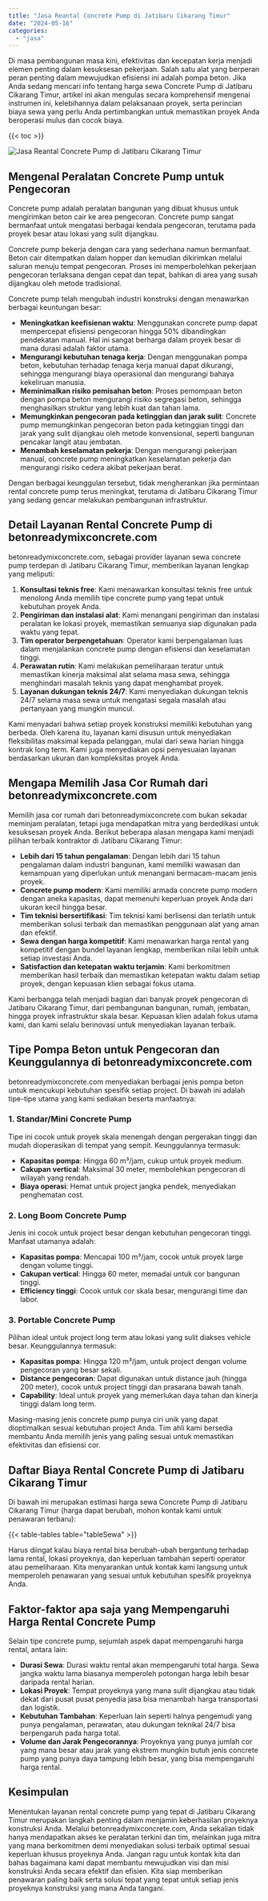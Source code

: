 ```yaml
---
title: "Jasa Reantal Concrete Pump di Jatibaru Cikarang Timur"
date: "2024-05-16"
categories: 
  - "jasa"
---
```


Di masa pembangunan masa kini, efektivitas dan kecepatan kerja menjadi elemen penting dalam kesuksesan pekerjaan. Salah satu alat yang berperan peran penting dalam mewujudkan efisiensi ini adalah pompa beton. Jika Anda sedang mencari info tentang harga sewa Concrete Pump di Jatibaru Cikarang Timur, artikel ini akan mengulas secara komprehensif mengenai instrumen ini, kelebihannya dalam pelaksanaan proyek, serta perincian biaya sewa yang perlu Anda pertimbangkan untuk memastikan proyek Anda beroperasi mulus dan cocok biaya.

{{< toc >}}

![Jasa Reantal Concrete Pump di Jatibaru Cikarang Timur](https://betoncor8.github.io/pump/concrete-pump%20(22).png)

## Mengenal Peralatan Concrete Pump untuk Pengecoran

Concrete pump adalah peralatan bangunan yang dibuat khusus untuk mengirimkan beton cair ke area pengecoran. Concrete pump sangat bermanfaat untuk mengatasi berbagai kendala pengecoran, terutama pada proyek besar atau lokasi yang sulit dijangkau.

Concrete pump bekerja dengan cara yang sederhana namun bermanfaat. Beton cair ditempatkan dalam hopper dan kemudian dikirimkan melalui saluran menuju tempat pengecoran. Proses ini memperbolehkan pekerjaan pengecoran terlaksana dengan cepat dan tepat, bahkan di area yang susah dijangkau oleh metode tradisional.

Concrete pump telah mengubah industri konstruksi dengan menawarkan berbagai keuntungan besar:

- **Meningkatkan keefisienan waktu**: Menggunakan concrete pump dapat mempercepat efisiensi pengecoran hingga 50% dibandingkan pendekatan manual. Hal ini sangat berharga dalam proyek besar di mana durasi adalah faktor utama.
- **Mengurangi kebutuhan tenaga kerja**: Dengan menggunakan pompa beton, kebutuhan terhadap tenaga kerja manual dapat dikurangi, sehingga mengurangi biaya operasional dan mengurangi bahaya kekeliruan manusia.
- **Meminimalkan risiko pemisahan beton**: Proses pemompaan beton dengan pompa beton mengurangi risiko segregasi beton, sehingga menghasilkan struktur yang lebih kuat dan tahan lama.
- **Memungkinkan pengecoran pada ketinggian dan jarak sulit**: Concrete pump memungkinkan pengecoran beton pada ketinggian tinggi dan jarak yang sulit dijangkau oleh metode konvensional, seperti bangunan pencakar langit atau jembatan.
- **Menambah keselamatan pekerja**: Dengan mengurangi pekerjaan manual, concrete pump meningkatkan keselamatan pekerja dan mengurangi risiko cedera akibat pekerjaan berat.

Dengan berbagai keunggulan tersebut, tidak mengherankan jika permintaan rental concrete pump terus meningkat, terutama di Jatibaru Cikarang Timur yang sedang gencar melakukan pembangunan infrastruktur.

## Detail Layanan Rental Concrete Pump di betonreadymixconcrete.com

betonreadymixconcrete.com, sebagai provider layanan sewa concrete pump terdepan di Jatibaru Cikarang Timur, memberikan layanan lengkap yang meliputi:

1. **Konsultasi teknis free**: Kami menawarkan konsultasi teknis free untuk menolong Anda memilih tipe concrete pump yang tepat untuk kebutuhan proyek Anda.
2. **Pengiriman dan instalasi alat**: Kami menangani pengiriman dan instalasi peralatan ke lokasi proyek, memastikan semuanya siap digunakan pada waktu yang tepat.
3. **Tim operator berpengetahuan**: Operator kami berpengalaman luas dalam menjalankan concrete pump dengan efisiensi dan keselamatan tinggi.
4. **Perawatan rutin**: Kami melakukan pemeliharaan teratur untuk memastikan kinerja maksimal alat selama masa sewa, sehingga menghindari masalah teknis yang dapat menghambat proyek.
5. **Layanan dukungan teknis 24/7**: Kami menyediakan dukungan teknis 24/7 selama masa sewa untuk mengatasi segala masalah atau pertanyaan yang mungkin muncul.

Kami menyadari bahwa setiap proyek konstruksi memiliki kebutuhan yang berbeda. Oleh karena itu, layanan kami disusun untuk menyediakan fleksibilitas maksimal kepada pelanggan, mulai dari sewa harian hingga kontrak long term. Kami juga menyediakan opsi penyesuaian layanan berdasarkan ukuran dan kompleksitas proyek Anda.

## Mengapa Memilih Jasa Cor Rumah dari betonreadymixconcrete.com

Memilih jasa cor rumah dari betonreadymixconcrete.com bukan sekadar meminjam peralatan, tetapi juga mendapatkan mitra yang berdedikasi untuk kesuksesan proyek Anda. Berikut beberapa alasan mengapa kami menjadi pilihan terbaik kontraktor di Jatibaru Cikarang Timur:

- **Lebih dari 15 tahun pengalaman**: Dengan lebih dari 15 tahun pengalaman dalam industri bangunan, kami memiliki wawasan dan kemampuan yang diperlukan untuk menangani bermacam-macam jenis proyek.
- **Concrete pump modern**: Kami memiliki armada concrete pump modern dengan aneka kapasitas, dapat memenuhi keperluan proyek Anda dari ukuran kecil hingga besar.
- **Tim teknisi bersertifikasi**: Tim teknisi kami berlisensi dan terlatih untuk memberikan solusi terbaik dan memastikan penggunaan alat yang aman dan efektif.
- **Sewa dengan harga kompetitif**: Kami menawarkan harga rental yang kompetitif dengan bundel layanan lengkap, memberikan nilai lebih untuk setiap investasi Anda.
- **Satisfaction dan ketepatan waktu terjamin**: Kami berkomitmen memberikan hasil terbaik dan memastikan ketepatan waktu dalam setiap proyek, dengan kepuasan klien sebagai fokus utama.

Kami berbangga telah menjadi bagian dari banyak proyek pengecoran di Jatibaru Cikarang Timur, dari pembangunan bangunan, rumah, jembatan, hingga proyek infrastruktur skala besar. Kepuasan klien adalah fokus utama kami, dan kami selalu berinovasi untuk menyediakan layanan terbaik.

## Tipe Pompa Beton untuk Pengecoran dan Keunggulannya di betonreadymixconcrete.com

betonreadymixconcrete.com menyediakan berbagai jenis pompa beton untuk mencukupi kebutuhan spesifik setiap project. Di bawah ini adalah tipe-tipe utama yang kami sediakan beserta manfaatnya:

### 1\. Standar/Mini Concrete Pump

Tipe ini cocok untuk proyek skala menengah dengan pergerakan tinggi dan mudah dioperasikan di tempat yang sempit. Keunggulannya termasuk:

- **Kapasitas pompa**: Hingga 60 m³/jam, cukup untuk proyek medium.
- **Cakupan vertical**: Maksimal 30 meter, membolehkan pengecoran di wilayah yang rendah.
- **Biaya operasi**: Hemat untuk project jangka pendek, menyediakan penghematan cost.

### 2\. Long Boom Concrete Pump

Jenis ini cocok untuk project besar dengan kebutuhan pengecoran tinggi. Manfaat utamanya adalah:

- **Kapasitas pompa**: Mencapai 100 m³/jam, cocok untuk proyek large dengan volume tinggi.
- **Cakupan vertical**: Hingga 60 meter, memadai untuk cor bangunan tinggi.
- **Efficiency tinggi**: Cocok untuk cor skala besar, mengurangi time dan labor.

### 3\. Portable Concrete Pump

Pilihan ideal untuk project long term atau lokasi yang sulit diakses vehicle besar. Keunggulannya termasuk:

- **Kapasitas pompa**: Hingga 120 m³/jam, untuk project dengan volume pengecoran yang besar sekali.
- **Distance pengecoran**: Dapat digunakan untuk distance jauh (hingga 200 meter), cocok untuk project tinggi dan prasarana bawah tanah.
- **Capability**: Ideal untuk proyek yang memerlukan daya tahan dan kinerja tinggi dalam long term.

Masing-masing jenis concrete pump punya ciri unik yang dapat dioptimalkan sesuai kebutuhan project Anda. Tim ahli kami bersedia membantu Anda memilih jenis yang paling sesuai untuk memastikan efektivitas dan efisiensi cor.

## Daftar Biaya Rental Concrete Pump di Jatibaru Cikarang Timur

Di bawah ini merupakan estimasi harga sewa Concrete Pump di Jatibaru Cikarang Timur (harga dapat berubah, mohon kontak kami untuk penawaran terbaru):

{{< table-tables table="tableSewa" >}}

Harus diingat kalau biaya rental bisa berubah-ubah bergantung terhadap lama rental, lokasi proyeknya, dan keperluan tambahan seperti operator atau pemeliharaan. Kita menyarankan untuk kontak kami langsung untuk memperoleh penawaran yang sesuai untuk kebutuhan spesifik proyeknya Anda.

## Faktor-faktor apa saja yang Mempengaruhi Harga Rental Concrete Pump

Selain tipe concrete pump, sejumlah aspek dapat mempengaruhi harga rental, antara lain:

- **Durasi Sewa**: Durasi waktu rental akan mempengaruhi total harga. Sewa jangka waktu lama biasanya memperoleh potongan harga lebih besar daripada rental harian.
- **Lokasi Proyek**: Tempat proyeknya yang mana sulit dijangkau atau tidak dekat dari pusat pusat penyedia jasa bisa menambah harga transportasi dan logistik.
- **Kebutuhan Tambahan**: Keperluan lain seperti halnya pengemudi yang punya pengalaman, perawatan, atau dukungan teknikal 24/7 bisa berpengaruh pada harga total.
- **Volume dan Jarak Pengecorannya**: Proyeknya yang punya jumlah cor yang mana besar atau jarak yang ekstrem mungkin butuh jenis concrete pump yang punya daya tampung lebih besar, yang bisa mempengaruhi harga rental.

## Kesimpulan

Menentukan layanan rental concrete pump yang tepat di Jatibaru Cikarang Timur merupakan langkah penting dalam menjamin keberhasilan proyeknya konstruksi Anda. Melalui betonreadymixconcrete.com, Anda sekalian tidak hanya mendapatkan akses ke peralatan terkini dan tim, melainkan juga mitra yang mana berkomitmen demi menyediakan solusi terbaik optimal sesuai keperluan khusus proyeknya Anda. Jangan ragu untuk kontak kita dan bahas bagaimana kami dapat membantu mewujudkan visi dan misi konstruksi Anda secara efektif dan efisien. Kita siap memberikan penawaran paling baik serta solusi tepat yang tepat untuk setiap jenis proyeknya konstruksi yang mana Anda tangani.
